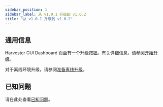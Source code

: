```yaml
---
sidebar_position: 1
sidebar_label: 从 v1.0.1 升级到 v1.0.2
title: "从 v1.0.1 升级到 v1.0.2"
---
```


## 通用信息

Harvester GUI Dashboard 页面有一个升级按钮。有关详细信息，请参阅[开始升级](../automatic.md#开始升级)。

对于离线环境升级，请参阅[准备离线升级](../automatic.md#准备离线升级)。

## 已知问题

请在此处查看[已知问题](./v1-0-0-to-v1-0-1.md#已知问题)。

